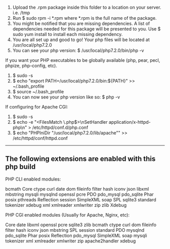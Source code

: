 1. Upload the .rpm package inside this folder to a location on your server. i.e. /tmp
2. Run $ sudo rpm -i *.rpm where *.rpm is the full name of the package.
3. You might be notified that you are missing dependencies. A list of dependencies needed for this package will be 
presented to you. Use $ sudo yum install to install each missing dependency. 
4. You are all set up and good to go! Your php files will be located at /usr/local/php7.2.0
5. You can see your php version: $ /usr/local/php7.2.0/bin/php -v


If you want your PHP executables to be globally available (php, pear, pecl, phpize, php-config, etc).
1. $ sudo -s 
2. $ echo "export PATH=/usr/local/php7.2.0/bin:${PATH}" >> ~/.bash_profile
3. $ source ~/.bash_profile
4. You can now see your php version like so: $ php -v

If configuring for Apache CGI:
1. $ sudo -s
2. $ echo -e "<FilesMatch \\.php$>\nSetHandler application/x-httpd-php\n</FilesMatch>" > /etc/httpd/conf.d/php.conf
3. $ echo "PHPIniDir \"/usr/local/php7.2.0/lib/apache\"" >> /etc/httpd/conf/httpd.conf



------------------------------------------------------------------------------------------------------------------------------
The following extensions are enabled with this php build
------------------------------------------------------------------------------------------------------------------------------

PHP CLI enabled modules:

bcmath Core ctype curl date dom fileinfo filter hash iconv json libxml mbstring mysqli mysqlnd openssl pcre PDO pdo_mysql pdo_sqlite Phar posix pthreads Reflection session SimpleXML soap SPL sqlite3 standard tokenizer xdebug xml xmlreader xmlwriter zip zlib Xdebug

PHP CGI enabled modules (Usually for Apache, Nginx, etc):

Core date libxml openssl pcre sqlite3 zlib bcmath ctype curl dom fileinfo filter hash iconv json mbstring SPL session standard PDO mysqlnd pdo_sqlite Phar posix Reflection pdo_mysql SimpleXML soap mysqli tokenizer xml xmlreader xmlwriter zip apache2handler xdebug
